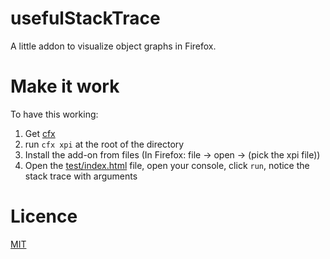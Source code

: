 # usefulStackTrace

A little addon to visualize object graphs in Firefox.

# Make it work

To have this working:

1. Get [cfx](https://addons.mozilla.org/en-US/developers/docs/sdk/latest/dev-guide/tutorials/getting-started-with-cfx.html)
1. run ````cfx xpi```` at the root of the directory
1. Install the add-on from files (In Firefox: file -> open -> (pick the xpi file))
1. Open the [test/index.html](./test/index.html) file, open your console, click ````run````, notice the stack trace with arguments

# Licence

[MIT](./licence)